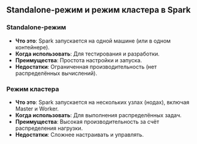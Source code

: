## Standalone-режим и режим кластера в Spark

### Standalone-режим
- **Что это**: Spark запускается на одной машине (или в одном контейнере).
- **Когда использовать**: Для тестирования и разработки.
- **Преимущества**: Простота настройки и запуска.
- **Недостатки**: Ограниченная производительность (нет распределённых вычислений).

### Режим кластера
- **Что это**: Spark запускается на нескольких узлах (нодах), включая Master и Worker.
- **Когда использовать**: Для выполнения распределённых задач.
- **Преимущества**: Высокая производительность за счёт распределения нагрузки.
- **Недостатки**: Сложнее настраивать и управлять.